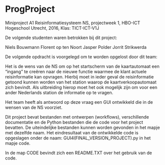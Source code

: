 # ProgProject
Miniproject A1 Reisinformatiesysteem NS, projectweek 1, HBO-ICT Hogeschool Utrecht, 2016,
Klas: TICT-ICT-V1J

De volgende studenten waren betrokken bij dit project:

Niels Bouwmann
Florent op ten Noort
Jasper Polder
Jorrit Strikwerda

De volgende opdracht is voorgelegd om te worden opgelost door dit team:

Het is de wens van de NS om op het startscherm van de kaartautomaat een “ingang” te creëren naar de nieuwe functie
waarmee de klant actuele reisinformatie kan opvragen. 
Hierbij moet in ieder geval de reisinformatie getoond kunnen worden van het station waarop de kaartverkoopautomaat zich bevindt. 
Als uitbreiding hierop moet het ook mogelijk zijn om voor een ander Nederlands station de informatie op te vragen.

Het team heeft als antwoord op deze vraag een GUI ontwikkeld die in de wensen van de NS voorziet.

Dit project bevat bestanden met ontwerpen (workflows), verschillende documentatie en de Python bestanden die de code voor het project bevatten.
De uiteindelijke bestanden kunnen worden gevonden in het mapje met dezelfde naam.
Het eindresultaat van de ontwikkelde code is opgeslagen onder de naam: GUI4(FINAL_VERSION_PROJECT).py in het mapje code.

In de map CODE bevindt zich een README.TXT over het gebruik van de code.

